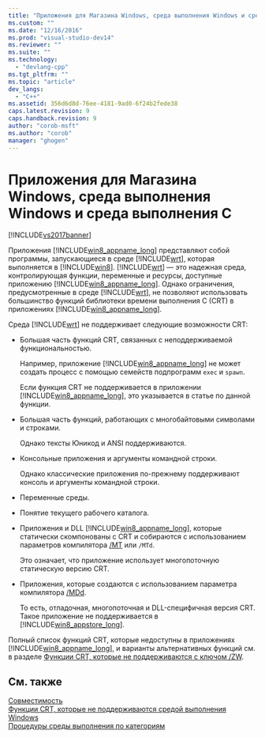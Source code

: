 ```yaml
---
title: "Приложения для Магазина Windows, среда выполнения Windows и среда выполнения C | Microsoft Docs"
ms.custom: ""
ms.date: "12/16/2016"
ms.prod: "visual-studio-dev14"
ms.reviewer: ""
ms.suite: ""
ms.technology: 
  - "devlang-cpp"
ms.tgt_pltfrm: ""
ms.topic: "article"
dev_langs: 
  - "C++"
ms.assetid: 356d6d8d-76ee-4181-9ad0-6f24b2fede38
caps.latest.revision: 9
caps.handback.revision: 9
author: "corob-msft"
ms.author: "corob"
manager: "ghogen"
---
```

# Приложения для Магазина Windows, среда выполнения Windows и среда выполнения C
[!INCLUDE[vs2017banner](../assembler/inline/includes/vs2017banner.md)]

Приложения [!INCLUDE[win8_appname_long](../build/includes/win8_appname_long_md.md)] представляют собой программы, запускающиеся в среде [!INCLUDE[wrt](../atl/reference/includes/wrt_md.md)], которая выполняется в [!INCLUDE[win8](../build/includes/win8_md.md)].  [!INCLUDE[wrt](../atl/reference/includes/wrt_md.md)] — это надежная среда, контролирующая функции, переменные и ресурсы, доступные приложению [!INCLUDE[win8_appname_long](../build/includes/win8_appname_long_md.md)].  Однако ограничения, предусмотренные в среде [!INCLUDE[wrt](../atl/reference/includes/wrt_md.md)], не позволяют использовать большинство функций библиотеки времени выполнения C \(CRT\) в приложениях [!INCLUDE[win8_appname_long](../build/includes/win8_appname_long_md.md)].  
  
 Среда [!INCLUDE[wrt](../atl/reference/includes/wrt_md.md)] не поддерживает следующие возможности CRT:  
  
-   Большая часть функций CRT, связанных с неподдерживаемой функциональностью.  
  
     Например, приложение [!INCLUDE[win8_appname_long](../build/includes/win8_appname_long_md.md)] не может создать процесс с помощью семейств подпрограмм `exec` и `spawn`.  
  
     Если функция CRT не поддерживается в приложении [!INCLUDE[win8_appname_long](../build/includes/win8_appname_long_md.md)], это указывается в статье по данной функции.  
  
-   Большая часть функций, работающих с многобайтовыми символами и строками.  
  
     Однако тексты Юникод и ANSI поддерживаются.  
  
-   Консольные приложения и аргументы командной строки.  
  
     Однако классические приложения по\-прежнему поддерживают консоль и аргументы командной строки.  
  
-   Переменные среды.  
  
-   Понятие текущего рабочего каталога.  
  
-   Приложения и DLL [!INCLUDE[win8_appname_long](../build/includes/win8_appname_long_md.md)], которые статически скомпонованы с CRT и собираются с использованием параметров компилятора [\/MT](../build/reference/md-mt-ld-use-run-time-library.md) или `/MTd`.  
  
     Это означает, что приложение использует многопоточную статическую версию CRT.  
  
-   Приложения, которые создаются с использованием параметра компилятора [\/MDd](../build/reference/md-mt-ld-use-run-time-library.md).  
  
     То есть, отладочная, многопоточная и DLL\-специфичная версия CRT.  Такое приложение не поддерживается в [!INCLUDE[win8_appstore_long](../build/reference/includes/win8_appstore_long_md.md)].  
  
 Полный список функций CRT, которые недоступны в приложениях [!INCLUDE[win8_appname_long](../build/includes/win8_appname_long_md.md)], и варианты альтернативных функций см. в разделе [Функции CRT, которые не поддерживаются с ключом \/ZW](http://msdn.microsoft.com/library/windows/apps/jj606124.aspx).  
  
## См. также  
 [Совместимость](../c-runtime-library/compatibility.md)   
 [Функции CRT, которые не поддерживаются средой выполнения Windows](../Topic/Windows%20Runtime%20Unsupported%20CRT%20Functions.md)   
 [Процедуры среды выполнения по категориям](../c-runtime-library/run-time-routines-by-category.md)